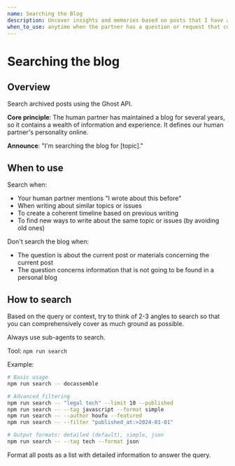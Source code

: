 ```yaml
---
name: Searching the Blog
description: Uncover insights and memories based on posts that I have already written
when_to_use: anytime when the partner has a question or request that concerns posts that are in the blog
---
```


# Searching the blog

## Overview

Search archived posts using the Ghost API.

**Core principle**: The human partner has maintained a blog for several years, so it contains a wealth of information and experience. It defines our human partner's personality online.

**Announce**: "I'm searching the blog for [topic]."

## When to use

Search when:

* Your human partner mentions "I wrote about this before"
* When writing about similar topics or issues
* To create a coherent timeline based on previous writing
* To find new ways to write about the same topic or issues (by avoiding old ones)

Don't search the blog when:

* The question is about the current post or materials concerning the current post
* The question concerns information that is not going to be found in a personal blog

## How to search

Based on the query or context, try to think of 2-3 angles to search so that you can comprehensively cover as much ground as possible.

Always use sub-agents to search.

Tool: `npm run search`

Example:
```bash
# Basic usage
npm run search -- docassemble

# Advanced filtering
npm run search -- "legal tech" --limit 10 --published
npm run search -- --tag javascript --format simple
npm run search -- --author houfu --featured
npm run search -- --filter "published_at:>2024-01-01"

# Output formats: detailed (default), simple, json
npm run search -- --tag tech --format json
```

Format all posts as a list with detailed information to answer the query.